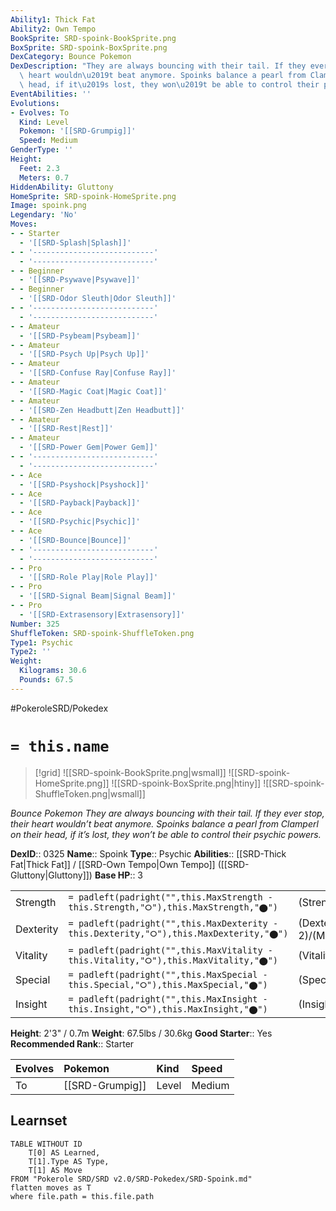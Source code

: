 ```yaml
---
Ability1: Thick Fat
Ability2: Own Tempo
BookSprite: SRD-spoink-BookSprite.png
BoxSprite: SRD-spoink-BoxSprite.png
DexCategory: Bounce Pokemon
DexDescription: "They are always bouncing with their tail. If they ever stop, their\
  \ heart wouldn\u2019t beat anymore. Spoinks balance a pearl from Clamperl on their\
  \ head, if it\u2019s lost, they won\u2019t be able to control their psychic powers."
EventAbilities: ''
Evolutions:
- Evolves: To
  Kind: Level
  Pokemon: '[[SRD-Grumpig]]'
  Speed: Medium
GenderType: ''
Height:
  Feet: 2.3
  Meters: 0.7
HiddenAbility: Gluttony
HomeSprite: SRD-spoink-HomeSprite.png
Image: spoink.png
Legendary: 'No'
Moves:
- - Starter
  - '[[SRD-Splash|Splash]]'
- - '---------------------------'
  - '---------------------------'
- - Beginner
  - '[[SRD-Psywave|Psywave]]'
- - Beginner
  - '[[SRD-Odor Sleuth|Odor Sleuth]]'
- - '---------------------------'
  - '---------------------------'
- - Amateur
  - '[[SRD-Psybeam|Psybeam]]'
- - Amateur
  - '[[SRD-Psych Up|Psych Up]]'
- - Amateur
  - '[[SRD-Confuse Ray|Confuse Ray]]'
- - Amateur
  - '[[SRD-Magic Coat|Magic Coat]]'
- - Amateur
  - '[[SRD-Zen Headbutt|Zen Headbutt]]'
- - Amateur
  - '[[SRD-Rest|Rest]]'
- - Amateur
  - '[[SRD-Power Gem|Power Gem]]'
- - '---------------------------'
  - '---------------------------'
- - Ace
  - '[[SRD-Psyshock|Psyshock]]'
- - Ace
  - '[[SRD-Payback|Payback]]'
- - Ace
  - '[[SRD-Psychic|Psychic]]'
- - Ace
  - '[[SRD-Bounce|Bounce]]'
- - '---------------------------'
  - '---------------------------'
- - Pro
  - '[[SRD-Role Play|Role Play]]'
- - Pro
  - '[[SRD-Signal Beam|Signal Beam]]'
- - Pro
  - '[[SRD-Extrasensory|Extrasensory]]'
Number: 325
ShuffleToken: SRD-spoink-ShuffleToken.png
Type1: Psychic
Type2: ''
Weight:
  Kilograms: 30.6
  Pounds: 67.5
---
```


#PokeroleSRD/Pokedex

# `= this.name`

> [!grid]
> ![[SRD-spoink-BookSprite.png|wsmall]]
> ![[SRD-spoink-HomeSprite.png]]
> ![[SRD-spoink-BoxSprite.png|htiny]]
> ![[SRD-spoink-ShuffleToken.png|wsmall]]


*Bounce Pokemon*
*They are always bouncing with their tail. If they ever stop, their heart wouldn’t beat anymore. Spoinks balance a pearl from Clamperl on their head, if it’s lost, they won’t be able to control their psychic powers.*

**DexID**:: 0325
**Name**:: Spoink
**Type**:: Psychic
**Abilities**:: [[SRD-Thick Fat|Thick Fat]] / [[SRD-Own Tempo|Own Tempo]] ([[SRD-Gluttony|Gluttony]])
**Base HP**:: 3

|           |                                                                                        |                                          |
| --------- | -------------------------------------------------------------------------------------- | ---------------------------------------- |
| Strength  | `= padleft(padright("",this.MaxStrength - this.Strength,"⭘"),this.MaxStrength,"⬤")`    | (Strength::1)/(MaxStrength::3)   |
| Dexterity | `= padleft(padright("",this.MaxDexterity - this.Dexterity,"⭘"),this.MaxDexterity,"⬤")` | (Dexterity:: 2)/(MaxDexterity::4) |
| Vitality  | `= padleft(padright("",this.MaxVitality - this.Vitality,"⭘"),this.MaxVitality,"⬤")`    | (Vitality::1)/(MaxVitality::3)   |
| Special   | `= padleft(padright("",this.MaxSpecial - this.Special,"⭘"),this.MaxSpecial,"⬤")`       | (Special::2)/(MaxSpecial::5)     |
| Insight   | `= padleft(padright("",this.MaxInsight - this.Insight,"⭘"),this.MaxInsight,"⬤")`       | (Insight::2)/(MaxInsight::5)     |

**Height**: 2'3" / 0.7m
**Weight**: 67.5lbs / 30.6kg
**Good Starter**:: Yes
**Recommended Rank**:: Starter

| Evolves   | Pokemon         | Kind   | Speed   |
|:----------|:----------------|:-------|:--------|
| To        | [[SRD-Grumpig]] | Level  | Medium  |

## Learnset

```dataview
TABLE WITHOUT ID
    T[0] AS Learned,
    T[1].Type AS Type,
    T[1] AS Move
FROM "Pokerole SRD/SRD v2.0/SRD-Pokedex/SRD-Spoink.md"
flatten moves as T
where file.path = this.file.path
```
